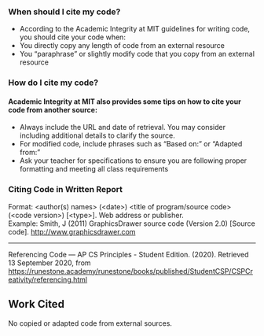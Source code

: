 ### When should I cite my code?
 - According to the Academic Integrity at MIT guidelines for writing code, you should cite your code when:
 - You directly copy any length of code from an external resource
 - You “paraphrase” or slightly modify code that you copy from an external resource
### How do I cite my code?
#### Academic Integrity at MIT also provides some tips on how to cite your code from another source:
 - Always include the URL and date of retrieval. You may consider including additional details to clarify the source.
 - For modified code, include phrases such as “Based on:” or “Adapted from:”
 - Ask your teacher for specifications to ensure you are following proper formatting and meeting all class requirements
### Citing Code in Written Report
Format: <author(s) names> (\<date\>) \<title of program/source code\> (\<code version\>) \[\<type\>\]. Web address or publisher.  
Example: Smith, J (2011) GraphicsDrawer source code (Version 2.0) [Source code]. http://www.graphicsdrawer.com

-------------------------------------------
Referencing Code — AP CS Principles - Student Edition. (2020). Retrieved 13 September 2020, from https://runestone.academy/runestone/books/published/StudentCSP/CSPCreativity/referencing.html

Work Cited
-------------------------------------------
No copied or adapted code from external sources.